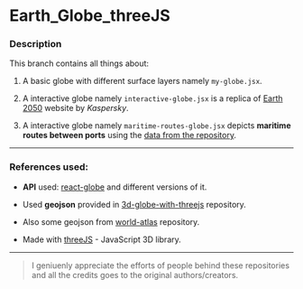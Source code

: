 # Earth_Globe_threeJS

### Description

This branch contains all things about:

1. A basic globe with different surface layers namely ```my-globe.jsx```.

2. A interactive globe namely ```interactive-globe.jsx``` is a replica of [Earth 2050](https://2050.earth/) website by *Kaspersky*.

3. A interactive globe namely ```maritime-routes-globe.jsx``` depicts **maritime routes between ports** using the [data from the repository](https://github.com/kaklin/sea-routes).

---
### References used:

- **API** used: [react-globe](https://github.com/vasturiano/react-globe.gl) and different versions of it.

- Used **geojson** provided in [3d-globe-with-threejs](https://github.com/bobbyroe/3d-globe-with-threejs?tab=readme-ov-file) repository.

- Also some geojson from [world-atlas](https://github.com/topojson/world-atlas) repository.

- Made with [threeJS](https://threejs.org/) - JavaScript 3D library.

---

> I geniuenly appreciate the efforts of people behind these repositories and all the credits goes to the original authors/creators.

